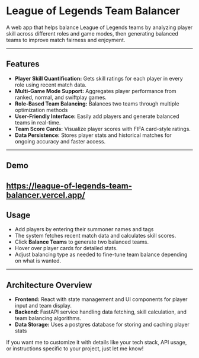# League of Legends Team Balancer

A web app that helps balance League of Legends teams by analyzing player skill across different roles and game modes, then generating balanced teams to improve match fairness and enjoyment.

---

## Features

* **Player Skill Quantification:** Gets skill ratings for each player in every role using recent match data.
* **Multi-Game Mode Support:** Aggregates player performance from ranked, normal, and swiftplay games.
* **Role-Based Team Balancing:** Balances two teams through multiple optimization methods
* **User-Friendly Interface:** Easily add players and generate balanced teams in real-time.
* **Team Score Cards:** Visualize player scores with FIFA card-style ratings.
* **Data Persistence:** Stores player stats and historical matches for ongoing accuracy and faster access.

---
## Demo
https://league-of-legends-team-balancer.vercel.app/
---

## Usage

* Add players by entering their summoner names and tags
* The system fetches recent match data and calculates skill scores.
* Click **Balance Teams** to generate two balanced teams.
* Hover over player cards for detailed stats.
* Adjust balancing type as needed to fine-tune team balance depending on what is wanted.

---

## Architecture Overview

* **Frontend:** React with state management and UI components for player input and team display.
* **Backend:** FastAPI service handling data fetching, skill calculation, and team balancing algorithms.
* **Data Storage:** Uses a postgres database for storing and caching player stats

If you want me to customize it with details like your tech stack, API usage, or instructions specific to your project, just let me know!
